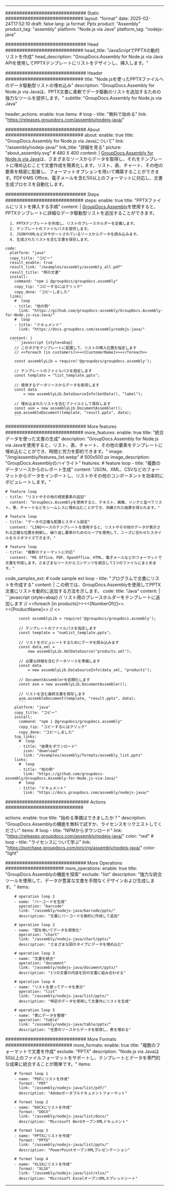 



---
############################# Static ############################
layout: "format"
date:  2025-02-24T17:52:10
draft: false
lang: ja
format: Pptx
product: "Assembly"
product_tag: "assembly"
platform: "Node.js via Java"
platform_tag: "nodejs-java"

############################# Head ############################
head_title: "JavaScriptでPPTXの動的リストを作成"
head_description: "GroupDocs.Assembly for Node.js via Java APIを使用してPPTXテンプレートにリストをデザインし、挿入します。"

############################# Header ############################
title: "Node.jsを使ったPPTXファイルへのデータ駆動型リストの埋め込み" 
description: "GroupDocs.Assembly for Node.js via Javaは、PPTX文書に柔軟でデータ駆動のリストを追加するための強力なツールを提供します。"
subtitle: "GroupDocs.Assembly for Node.js via Java" 

header_actions:
  enable: true
  items:
    #  loop
    - title: "無料で始める"
      link: "https://releases.groupdocs.com/assembly/nodejs-java/"
      
############################# About ############################
about:
    enable: true
    title: "GroupDocs.Assembly for Node.js via Javaについて"
    link: "/assembly/nodejs-java/"
    link_title: "詳細を見る"
    picture: "about_assembly.svg" # 480 X 400
    content: |
       [GroupDocs.Assembly for Node.js via Java](/assembly/nodejs-java/)は、さまざまなソースからデータを取得し、それをテンプレートに埋め込むことで文書作成を簡素化します。リスト、表、チャート、その他の要素を精密に配置し、フォーマットオプションを用いて構築することができます。PDFやMS Office、電子メールを含む50以上のフォーマットに対応し、文書生成プロセスを自動化します。

############################# Steps ############################
steps:
    enable: true
    title: "PPTXファイルにリストを挿入する手順"
    content: |
      [GroupDocs.Assembly](/assembly/nodejs-java/)を使用すると、PPTXテンプレートに詳細なデータ駆動型リストを追加することができます。
      
      1. PPTXテンプレートを作成し、リストのプレースホルダーを定義します。
      2. テンプレートのファイルパスを提供します。
      3. JSONやXMLなどのサポートされているソースからデータを読み込みます。
      4. 生成されたリストを含む文書を保存します。
   
    code:
      platform: "java"
      copy_title: "コピー"
      result_enable: true
      result_link: "/examples/assembly/assembly_all.pdf"
      result_title: "例の文書"
      install:
        command: "npm i @groupdocs/groupdocs.assembly"
        copy_tip: "コピーするにはクリック"
        copy_done: "コピーしました"
      links:
        #  loop
        - title: "他の例"
          link: "https://github.com/groupdocs-assembly/GroupDocs.Assembly-for-Node.js-via-Java/"
        #  loop
        - title: "ドキュメント"
          link: "https://docs.groupdocs.com/assembly/nodejs-java/"
          
      content: |
        ```javascript {style=abap}
        // このタグをテンプレートに配置して、リストの挿入位置を指定します
        // <<foreach [in customers]>><<[CustomerName]>><</foreach>>
    
        const assemblyLib = require('@groupdocs/groupdocs.assembly');

        // テンプレートのファイルパスを設定します
        const template = "list_template.pptx";

        // 使用するデータソースからデータを取得します
        const data 
            = new assemblyLib.DataSourceInfo(GetData(), "label");

        // 埋め込まれたリストを含むファイルとして保存します
        const asm = new assemblyLib.DocumentAssembler();
        asm.assembleDocument(template, "result.pptx", data);
        ```           

############################# More features ############################
more_features:
  enable: true
  title: "統合データを使った文書の生成"
  description: "GroupDocs.Assembly for Node.js via Javaを使用すると、リスト、表、チャート、その他の要素をテンプレートに埋め込むことができ、時間と労力を節約できます。"
  image: "/img/assembly/features_list.webp" # 500x500 px
  image_description: "GroupDocs.Assemblyのハイライト"
  features:
    # feature loop
    - title: "複数のデータソースからのレポート生成"
      content: "JSON、XML、CSVなどのフォーマットからデータをインポートし、リストやその他のコンポーネントを効率的にポピュレートします。"

    # feature loop
    - title: "リストやその他の視覚要素の追加"
      content: "GroupDocs.Assemblyを使用すると、テキスト、画像、リンクと並べてリスト、表、チャートなどをシームレスに埋め込むことができ、洗練された結果を得られます。"

    # feature loop
    - title: "データの正確な配置とスタイル設定"
      content: "LINQベースのテンプレートを使用すると、リストやその他のデータが表示される正確な位置を制御し、繰り返し要素のためのループを使用して、ニーズに合わせたスタイルをカスタマイズできます。"

    # feature loop
    - title: "複数のフォーマットに対応"
      content: "MS Office、PDF、OpenOffice、HTML、電子メールなどのフォーマットで文書を作成します。さまざまなソースからコンテンツを統合して1つのファイルにまとめます。"
      
  code_samples_ext:
    # code sample ext loop
    - title: "プログラムで文書にリストを作成する"
      content: |
        この例では、GroupDocs.Assemblyを使用してPPTX文書にリストを動的に追加する方法を示します。
      code:
        title: "Java"
        content: |
          ```javascript {style=abap}
          // リスト用のプレースホルダーをテンプレートに追加します
          // <<foreach [in products]>><<[NumberOf()]>>. <<[ProductName]>>
          // <</foreach>>
          
          const assemblyLib = require('@groupdocs/groupdocs.assembly');

          // テンプレートのファイルパスを指定します
          const template = "numlist_template.pptx";

          // リストをポピュレートするためにデータを読み込みます
          const data_xml =
              new assemblyLib.XmlDataSource("products.xml");

          // 必要な詳細を含むデータソースを準備します
          const data 
              = new assemblyLib.DataSourceInfo(data_xml, "products");

          // DocumentAssemblerを初期化します
          const asm = new assemblyLib.DocumentAssembler();

          // リストを含む最終文書を保存します
          asm.assembleDocument(template, "result.pptx", data);
          ```
        platform: "java"
        copy_title: "コピー"
        install:
          command: "npm i @groupdocs/groupdocs.assembly"
          copy_tip: "コピーするにはクリック"
          copy_done: "コピーしました"
        top_links:
          #  loop
          - title: "結果をダウンロード"
            icon: "download"
            link: "/examples/assembly/formats/assembly_list.pptx"
        links:
          #  loop
          - title: "他の例"
            link: "https://github.com/groupdocs-assembly/GroupDocs.Assembly-for-Node.js-via-Java/"
          #  loop
          - title: "ドキュメント"
            link: "https://docs.groupdocs.com/assembly/nodejs-java/"
            

            


############################## Actions ############################

actions:
  enable: true
  title: "始める準備はできましたか？"
  description: "GroupDocs.Assemblyの機能を無料で試すか、ライセンスをリクエストしてください"
  items:
    #  loop
    - title: "NPMからダウンロード"
      link: "https://releases.groupdocs.com/assembly/nodejs-java/"
      color: "red"
        #  loop
    - title: "ライセンスについて学ぶ"
      link: "https://purchase.groupdocs.com/pricing/assembly/nodejs-java/"
      color: "light"


############################# More Operations #####################
more_operations:
    enable: true
    title: "GroupDocs.Assemblyの機能を探索"
    exclude: "list"
    description: "強力な統合ツールを使用して、データが豊富な文書を手間なくデザインおよび生成します。"
    items: 
          
        # operation loop 1
        - name: "バーコードを生成"
          operation: "barcode"
          link: "/assembly/nodejs-java/barcode/pptx/"
          description: "文書にバーコードを動的に作成して追加"

        # operation loop 2
        - name: "図を用いてデータを視覚化"
          operation: "chart"
          link: "/assembly/nodejs-java/chart/pptx/"
          description: "さまざまな図のタイプにデータを埋め込む"

        # operation loop 3
        - name: "文書を統合"
          operation: "document"
          link: "/assembly/nodejs-java/document/pptx/"
          description: "1つの文書の内容を別の文書に組み合わせる"

        # operation loop 4
        - name: "リストを使ってデータを表示"
          operation: "list"
          link: "/assembly/nodejs-java/list/pptx/"
          description: "特定のデータを使用して文書内にリストを生成"

        # operation loop 5
        - name: "表にデータを整理"
          operation: "table"
          link: "/assembly/nodejs-java/table/pptx/"
          description: "任意のソースからデータを取得し、表を埋める"
         
          
############################# More Formats ########################
more_formats:
    enable: true
    title: "複数のフォーマットで文書を作成"
    exclude: "PPTX"
    description: "Node.js via Javaは50以上のファイルフォーマットをサポートし、テンプレートとデータを専門的な成果に統合することが簡単です。"
    items: 
          
        # format loop 1
        - name: "PDFにリストを作成"
          format: "PDF"
          link: "/assembly/nodejs-java/list/pdf/"
          description: "Adobeポータブルドキュメントフォーマット"
          
        # format loop 2
        - name: "DOCXにリストを作成"
          format: "DOCX"
          link: "/assembly/nodejs-java/list/docx/"
          description: "Microsoft WordオープンXMLドキュメント"
          
        # format loop 3
        - name: "PPTXにリストを作成"
          format: "PPTX"
          link: "/assembly/nodejs-java/list/pptx/"
          description: "PowerPointオープンXMLプレゼンテーション"
          
        # format loop 4
        - name: "XLSXにリストを作成"
          format: "XLSX"
          link: "/assembly/nodejs-java/list/xlsx/"
          description: "Microsoft ExcelオープンXMLスプレッドシート"


          

---